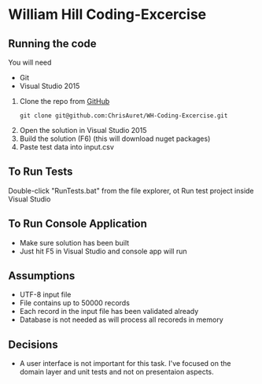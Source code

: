 # William Hill Coding-Excercise

## Running the code

You will need
- Git
- Visual Studio 2015

1. Clone the repo from [GitHub](https://github.com/ChrisAuret/WH-Coding-Excercise)
    ```
    git clone git@github.com:ChrisAuret/WH-Coding-Excercise.git
    ```
2. Open the solution in Visual Studio 2015
2. Build the solution (F6) (this will download nuget packages)
3. Paste test data into input.csv

## To Run Tests

Double-click "RunTests.bat" from the file explorer, ot
Run test project inside Visual Studio

## To Run Console Application
-   Make sure solution has been built
-   Just hit F5 in Visual Studio and console app will run

## Assumptions
- UTF-8 input file
- File contains up to 50000 records
- Each record in the input file has been validated already
- Database is not needed as will process all recoreds in memory
    
## Decisions
- A user interface is not important for this task. I've focused on the domain layer and unit tests and not on presentaion aspects.
